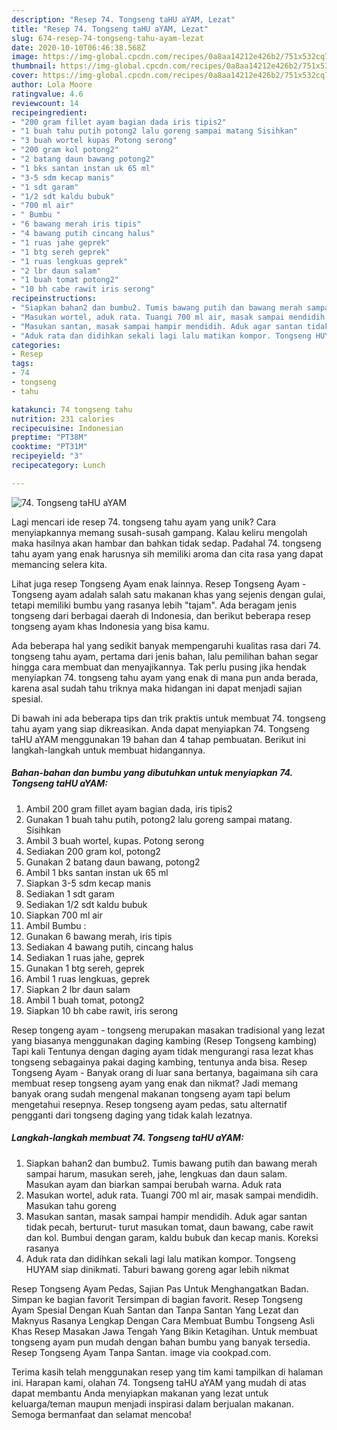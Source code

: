 ```yaml
---
description: "Resep 74. Tongseng taHU aYAM, Lezat"
title: "Resep 74. Tongseng taHU aYAM, Lezat"
slug: 674-resep-74-tongseng-tahu-ayam-lezat
date: 2020-10-10T06:46:38.568Z
image: https://img-global.cpcdn.com/recipes/0a8aa14212e426b2/751x532cq70/74-tongseng-tahu-ayam-foto-resep-utama.jpg
thumbnail: https://img-global.cpcdn.com/recipes/0a8aa14212e426b2/751x532cq70/74-tongseng-tahu-ayam-foto-resep-utama.jpg
cover: https://img-global.cpcdn.com/recipes/0a8aa14212e426b2/751x532cq70/74-tongseng-tahu-ayam-foto-resep-utama.jpg
author: Lola Moore
ratingvalue: 4.6
reviewcount: 14
recipeingredient:
- "200 gram fillet ayam bagian dada iris tipis2"
- "1 buah tahu putih potong2 lalu goreng sampai matang Sisihkan"
- "3 buah wortel kupas Potong serong"
- "200 gram kol potong2"
- "2 batang daun bawang potong2"
- "1 bks santan instan uk 65 ml"
- "3-5 sdm kecap manis"
- "1 sdt garam"
- "1/2 sdt kaldu bubuk"
- "700 ml air"
- " Bumbu "
- "6 bawang merah iris tipis"
- "4 bawang putih cincang halus"
- "1 ruas jahe geprek"
- "1 btg sereh geprek"
- "1 ruas lengkuas geprek"
- "2 lbr daun salam"
- "1 buah tomat potong2"
- "10 bh cabe rawit iris serong"
recipeinstructions:
- "Siapkan bahan2 dan bumbu2. Tumis bawang putih dan bawang merah sampai harum, masukan sereh, jahe, lengkuas dan daun salam. Masukan ayam dan biarkan sampai berubah warna. Aduk rata"
- "Masukan wortel, aduk rata. Tuangi 700 ml air, masak sampai mendidih. Masukan tahu goreng"
- "Masukan santan, masak sampai hampir mendidih. Aduk agar santan tidak pecah, berturut- turut masukan tomat, daun bawang, cabe rawit dan kol. Bumbui dengan garam, kaldu bubuk dan kecap manis. Koreksi rasanya"
- "Aduk rata dan didihkan sekali lagi lalu matikan kompor. Tongseng HUYAM siap dinikmati. Taburi bawang goreng agar lebih nikmat"
categories:
- Resep
tags:
- 74
- tongseng
- tahu

katakunci: 74 tongseng tahu 
nutrition: 231 calories
recipecuisine: Indonesian
preptime: "PT38M"
cooktime: "PT31M"
recipeyield: "3"
recipecategory: Lunch

---
```



![74. Tongseng taHU aYAM](https://img-global.cpcdn.com/recipes/0a8aa14212e426b2/751x532cq70/74-tongseng-tahu-ayam-foto-resep-utama.jpg)

Lagi mencari ide resep 74. tongseng tahu ayam yang unik? Cara menyiapkannya memang susah-susah gampang. Kalau keliru mengolah maka hasilnya akan hambar dan bahkan tidak sedap. Padahal 74. tongseng tahu ayam yang enak harusnya sih memiliki aroma dan cita rasa yang dapat memancing selera kita.

Lihat juga resep Tongseng Ayam enak lainnya. Resep Tongseng Ayam - Tongseng ayam adalah salah satu makanan khas yang sejenis dengan gulai, tetapi memiliki bumbu yang rasanya lebih &#34;tajam&#34;. Ada beragam jenis tongseng dari berbagai daerah di Indonesia, dan berikut beberapa resep tongseng ayam khas Indonesia yang bisa kamu.

Ada beberapa hal yang sedikit banyak mempengaruhi kualitas rasa dari 74. tongseng tahu ayam, pertama dari jenis bahan, lalu pemilihan bahan segar hingga cara membuat dan menyajikannya. Tak perlu pusing jika hendak menyiapkan 74. tongseng tahu ayam yang enak di mana pun anda berada, karena asal sudah tahu triknya maka hidangan ini dapat menjadi sajian spesial.


Di bawah ini ada beberapa tips dan trik praktis untuk membuat 74. tongseng tahu ayam yang siap dikreasikan. Anda dapat menyiapkan 74. Tongseng taHU aYAM menggunakan 19 bahan dan 4 tahap pembuatan. Berikut ini langkah-langkah untuk membuat hidangannya.

<!--inarticleads1-->

##### Bahan-bahan dan bumbu yang dibutuhkan untuk menyiapkan 74. Tongseng taHU aYAM:

1. Ambil 200 gram fillet ayam bagian dada, iris tipis2
1. Gunakan 1 buah tahu putih, potong2 lalu goreng sampai matang. Sisihkan
1. Ambil 3 buah wortel, kupas. Potong serong
1. Sediakan 200 gram kol, potong2
1. Gunakan 2 batang daun bawang, potong2
1. Ambil 1 bks santan instan uk 65 ml
1. Siapkan 3-5 sdm kecap manis
1. Sediakan 1 sdt garam
1. Sediakan 1/2 sdt kaldu bubuk
1. Siapkan 700 ml air
1. Ambil  Bumbu :
1. Gunakan 6 bawang merah, iris tipis
1. Sediakan 4 bawang putih, cincang halus
1. Sediakan 1 ruas jahe, geprek
1. Gunakan 1 btg sereh, geprek
1. Ambil 1 ruas lengkuas, geprek
1. Siapkan 2 lbr daun salam
1. Ambil 1 buah tomat, potong2
1. Siapkan 10 bh cabe rawit, iris serong


Resep tongeng ayam - tongseng merupakan masakan tradisional yang lezat yang biasanya menggunakan daging kambing (Resep Tongseng kambing) Tapi kali Tentunya dengan daging ayam tidak mengurangi rasa lezat khas tongseng sebagainya pakai daging kambing, tentunya anda bisa. Resep Tongseng Ayam - Banyak orang di luar sana bertanya, bagaimana sih cara membuat resep tongseng ayam yang enak dan nikmat? Jadi memang banyak orang sudah mengenal makanan tongseng ayam tapi belum mengetahui resepnya. Resep tongseng ayam pedas, satu alternatif pengganti dari tongseng daging yang tidak kalah lezatnya. 

<!--inarticleads2-->

##### Langkah-langkah membuat 74. Tongseng taHU aYAM:

1. Siapkan bahan2 dan bumbu2. Tumis bawang putih dan bawang merah sampai harum, masukan sereh, jahe, lengkuas dan daun salam. Masukan ayam dan biarkan sampai berubah warna. Aduk rata
1. Masukan wortel, aduk rata. Tuangi 700 ml air, masak sampai mendidih. Masukan tahu goreng
1. Masukan santan, masak sampai hampir mendidih. Aduk agar santan tidak pecah, berturut- turut masukan tomat, daun bawang, cabe rawit dan kol. Bumbui dengan garam, kaldu bubuk dan kecap manis. Koreksi rasanya
1. Aduk rata dan didihkan sekali lagi lalu matikan kompor. Tongseng HUYAM siap dinikmati. Taburi bawang goreng agar lebih nikmat


Resep Tongseng Ayam Pedas, Sajian Pas Untuk Menghangatkan Badan. Simpan ke bagian favorit Tersimpan di bagian favorit. Resep Tongseng Ayam Spesial Dengan Kuah Santan dan Tanpa Santan Yang Lezat dan Maknyus Rasanya Lengkap Dengan Cara Membuat Bumbu Tongseng Asli Khas Resep Masakan Jawa Tengah Yang Bikin Ketagihan. Untuk membuat tongseng ayam pun mudah dengan bahan bumbu yang banyak tersedia. Resep Tongseng Ayam Tanpa Santan. image via cookpad.com. 

Terima kasih telah menggunakan resep yang tim kami tampilkan di halaman ini. Harapan kami, olahan 74. Tongseng taHU aYAM yang mudah di atas dapat membantu Anda menyiapkan makanan yang lezat untuk keluarga/teman maupun menjadi inspirasi dalam berjualan makanan. Semoga bermanfaat dan selamat mencoba!
